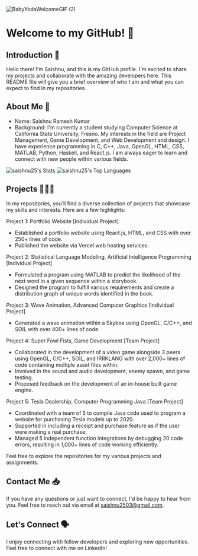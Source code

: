 ![BabyYodaWelcomeGIF (2)](https://github.com/saishnu25/saishnu25/assets/71780053/c5762069-dfec-4ead-b2dd-c47c2d5c4a56)
# Welcome to my GitHub! 👋 

## Introduction 🚀
Hello there! I'm Saishnu, and this is my GitHub profile. I'm excited to share my projects and collaborate with the amazing developers here. This README file will give you a brief overview of who I am and what you can expect to find in my repositories.

## About Me 🤔
- Name: Saishnu Ramesh Kumar
- Background:
I'm currently a student studying Computer Science at California State University, Fresno. My interests in the field are Project Management, Game Development, and Web Development and design. I have experience programming in C, C++, Java, OpenGL, HTML, CSS, MATLAB, Python, Haskell, and React.js. I am always eager to learn and connect with new people within various fields. 

![saishnu25's Stats](https://github-readme-stats.vercel.app/api?username=saishnu25&theme=react&show_icons=true&hide_border=true&count_private=true)
![saishnu25's Top Languages](https://github-readme-stats.vercel.app/api/top-langs/?username=saishnu25&theme=react&show_icons=true&hide_border=true&layout=compact)

## Projects 🧑🏽‍💻
In my repositories, you'll find a diverse collection of projects that showcase my skills and interests. Here are a few highlights:

Project 1: Portfolio Website [Individual Project]
- Established a portfolio website using React.js, HTML, and CSS with over 250+ lines of code.
- Published the website via Vercel web hosting services. 

Project 2: Statistical Language Modeling, Artificial Intelligence Programming [Individual Project]
- Formulated a program using MATLAB to predict the likelihood of the next word in a given sequence within a storybook.
- Designed the program to fulfill various requirements and create a distribution graph of unique words identified in the book.

Project 3: Wave Animation, Advanced Computer Graphics [Individual Project]
- Generated a wave animation within a Skybox using OpenGL, C/C++, and SOIL with over 400+ lines of code.

Project 4: Super Fowl Fists, Game Development [Team Project]
- Collaborated in the development of a video game alongside 3 peers using OpenGL, C/C++, SOIL, and IRRKLANG with over 2,000+ lines of code containing multiple asset files within.
- Involved in the sound and audio development, enemy spawn, and game testing.
- Proposed feedback on the development of an in-house built game engine.

Project 5: Tesla Dealership, Computer Programming Java [Team Project]
- Coordinated with a team of 5 to compile Java code used to program a website for purchasing Tesla models up to 2020.
- Supported in including a receipt and purchase feature as if the user were making a real purchase.
- Managed 5 independent function integrations by debugging 20 code errors, resulting in 1,000+  lines of code working efficiently.

Feel free to explore the repositories for my various projects and assignments.

## Contact Me 📥
If you have any questions or just want to connect, I'd be happy to hear from you. Feel free to reach out via email at saishnu2503@gmail.com.

## Let's Connect 🗣️
I enjoy connecting with fellow developers and exploring new opportunities. Feel free to connect with me on LinkedIn!
